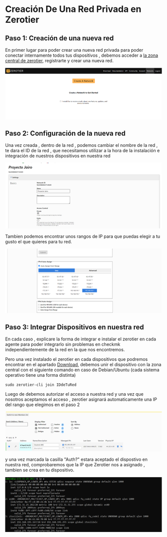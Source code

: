 # Creación De Una Red Privada en Zerotier

## Paso 1: Creación de una nueva red
En primer lugar para poder crear una nueva red privada para poder conectar internamente todos tus dispositivos , debemos acceder a [la zona central de zerotier](https://my.zerotier.com/), registrarte y crear una nueva red.

![image](/img/capturas/network.png)

## Paso 2: Configuración de la nueva red
Una vez creada , dentro de la red , podemos cambiar el nombre de la red , te dara el ID de la red , que necesitamos utilizar a la hora de la instalación e integración de nuestros dispositivos en nuestra red

![image](/img/capturas/ajustes.png)

Tambien podemos encontrar unos rangos de IP para que puedas elegir a tu gusto el que quieres para tu red.

![image](/img/capturas/rango.png)


## Paso 3: Integrar Dispositivos en nuestra red
En cada caso , explicare la forma de integrar e instalar el zerotier en cada agente para poder integrarlo sin problemas en checkmk independientemente de la red en la que nos encontremos.

Pero una vez instalado el zerotier en cada dispositivos que podremos encontrar en el apartado [Download](https://www.zerotier.com/download/), debemos unir el dispositivo con la zona central con el siguiente comando en caso de Debian/Ubuntu (cada sistema operativo tiene una forma distinta)

````
sudo zerotier-cli join IDdeTuRed
````

Luego de debemos autorizar el acceso a nuestra red y una vez que nosotros aceptamos el acceso , zerotier asignará automaticamente una IP del rango que elegimos en el paso 2

![image](/img/capturas/auth.png)

y una vez marcada la casilla "Auth?" estara aceptado el dispostivo en nuestra red, comprobaremos que la IP que Zerotier nos a asignado , tambien se crea en tu dispositivo.

![image](/img/capturas/interfa.png)
